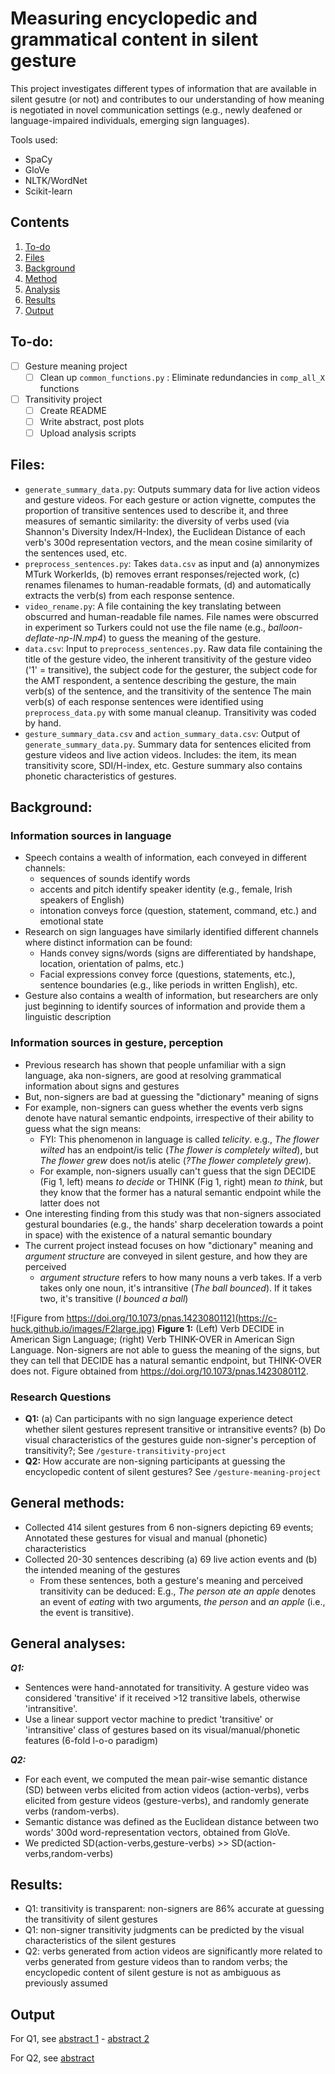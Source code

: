 # Measuring encyclopedic and grammatical content in silent gesture

This project investigates different types of information that are available in silent gesutre (or not) and contributes to our understanding of how meaning is negotiated in novel communication settings (e.g., newly deafened or language-impaired individuals, emerging sign languages).

Tools used:
- SpaCy
- GloVe
- NLTK/WordNet
- Scikit-learn

## Contents

1. [To-do](#to-do)
2. [Files](#files)
3. [Background](#background)
4. [Method](#general-methods)
5. [Analysis](#general-analyses)
6. [Results](#results)
7. [Output](#output)

## To-do:

- [ ] Gesture meaning project
  - [ ] Clean up `common_functions.py` : Eliminate redundancies in `comp_all_X` functions 
- [ ] Transitivity project
  - [ ] Create README
  - [ ] Write abstract, post plots
  - [ ] Upload analysis scripts

## Files:
 - `generate_summary_data.py`: Outputs summary data for live action videos and gesture videos.  For each gesture or action vignette, computes the proportion of transitive sentences used to describe it, and three measures of semantic similarity: the diversity of verbs used (via Shannon's Diversity Index/H-Index), the Euclidean Distance of each verb's 300d representation vectors, and the mean cosine similarity of the sentences used, etc. 
 - `preprocess_sentences.py`: Takes `data.csv` as input and (a) annonymizes MTurk WorkerIds, (b) removes errant responses/rejected work, (c) renames filenames to human-readable formats, (d) and automatically extracts the verb(s) from each response sentence.
 - `video_rename.py`: A file containing the key translating between obscurred and human-readable file names. File names were obscurred in experiment so Turkers could not use the file name (e.g., *balloon-deflate-np-IN.mp4*) to guess the meaning of the gesture.
 - `data.csv`: Input to `preprocess_sentences.py`. Raw data file containing the title of the gesture video, the inherent transitivity of the gesture video ('1' = transitive), the subject code for the gesturer, the subject code for the AMT respondent, a sentence describing the gesture, the main verb(s) of the sentence, and the transitivity of the sentence The main verb(s) of each response sentences were identified using `preprocess_data.py` with some manual cleanup. Transitivity was coded by hand. 
 - `gesture_summary_data.csv` and `action_summary_data.csv`: Output of `generate_summary_data.py`. Summary data for sentences elicited from gesture videos and live action videos. Includes: the item, its mean transitivity score, SDI/H-index, etc. Gesture summary also contains phonetic characteristics of gestures.

## Background:

### Information sources in language
- Speech contains a wealth of information, each conveyed in different channels: 
  - sequences of sounds identify words
  - accents and pitch identify speaker identity (e.g., female, Irish speakers of English)
  - intonation conveys force (question, statement, command, etc.) and emotional state
- Research on sign languages have similarly identified different channels where distinct information can be found:
  - Hands convey signs/words (signs are differentiated by handshape, location, orientation of palms, etc.)
  - Facial expressions convey force (questions, statements, etc.), sentence boundaries (e.g., like periods in written English), etc. 
- Gesture also contains a wealth of information, but researchers are only just beginning to identify sources of information and provide them a linguistic description

### Information sources in gesture, perception
- Previous research has shown that people unfamiliar with a sign language, aka non-signers, are good at resolving grammatical information about signs and gestures
- But, non-signers are bad at guessing the "dictionary" meaning of signs
- For example, non-signers can guess whether the events verb signs denote have natural semantic endpoints, irrespective of their ability to guess what the sign means:
   - FYI: This phenomenon in language is called *telicity*. e.g., *The flower wilted* has an endpoint/is telic (*The flower is completely wilted*), but *The flower grew* does not/is atelic (*?The flower completely grew*). 
  -  For example, non-signers usually can't guess that the sign DECIDE (Fig 1, left) means *to decide* or THINK (Fig 1, right) mean *to think*, but they know that the former has a natural semantic endpoint while the latter does not
- One interesting finding from this study was that non-signers associated gestural boundaries (e.g., the hands' sharp deceleration towards a point in space) with the existence of a natural semantic boundary  
- The current project instead focuses on how "dictionary" meaning and *argument structure* are conveyed in silent gesture, and how they are perceived 
  - *argument structure* refers to how many nouns a verb takes. If a verb takes only one noun, it's intransitive (*The ball bounced*). If it takes two, it's transitive (*I bounced a ball*) 

![Figure from https://doi.org/10.1073/pnas.1423080112](https://c-huck.github.io/images/F2large.jpg)
**Figure 1:** (Left) Verb DECIDE in American Sign Language; (right) Verb THINK-OVER in American Sign Language. Non-signers are not able to guess the meaning of the signs, but they can tell that DECIDE has a natural semantic endpoint, but THINK-OVER does not. Figure obtained from https://doi.org/10.1073/pnas.1423080112.

### Research Questions
- **Q1:** (a) Can participants with no sign language experience detect whether silent gestures represent transitive or intransitive events? (b) Do visual characteristics of the gestures guide non-signer's perception of transitivity?; See `/gesture-transitivity-project`
- **Q2:** How accurate are non-signing participants at guessing the encyclopedic content of silent gestures? See `/gesture-meaning-project`


## General methods:
- Collected 414 silent gestures from 6 non-signers depicting 69 events; Annotated these gestures for visual and manual (phonetic) characteristics
- Collected 20-30 sentences describing (a) 69 live action events and (b) the intended meaning of the gestures
  - From these sentences, both a gesture's meaning and perceived transitivity can be deduced: E.g., *The person ate an apple* denotes an event of *eating* with two arguments, *the person* and *an apple* (i.e., the event is transitive).

## General analyses:
***Q1:***
-  Sentences were hand-annotated for transitivity. A gesture video was considered 'transitive' if it received >12 transitive labels, otherwise 'intransitive'. 
-  Use a linear support vector machine to predict 'transitive' or 'intransitive' class of gestures based on its visual/manual/phonetic features (6-fold l-o-o paradigm)

***Q2:***
-  For each event, we computed the mean pair-wise semantic distance (SD) between verbs elicited from action videos (action-verbs), verbs elicited from gesture videos (gesture-verbs), and randomly generate verbs (random-verbs). 
-  Semantic distance was defined as the Euclidean distance between two words' 300d word-representation vectors, obtained from GloVe.
-  We predicted SD(action-verbs,gesture-verbs) >> SD(action-verbs,random-verbs)
 
 ## Results:
- Q1: transitivity is transparent: non-signers are 86% accurate at guessing the transitivity of silent gestures
- Q1: non-signer transitivity judgments can be predicted by the visual characteristics of the silent gestures
- Q2: verbs generated from action videos are significantly more related to verbs generated from gesture videos than to random verbs; the encyclopedic content of silent gesture is not as ambiguous as previously assumed

## Output
For Q1, see [abstract 1](https://c-huck.github.io/pdfs/CUNY2021.pdf) - [abstract 2](https://c-huck.github.io/pdfs/AMLaP_silent_gesture_transitivity.pdf)

For Q2, see [abstract](https://c-huck.github.io/pdfs/AMLaP_silent_gesture_meaning.pdf)
